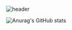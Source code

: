 ![header](https://capsule-render.vercel.app/api?type=transparent&color=auto&height=350&section=header&text=I%20am%20Monster&desc=FE%20Developer&fontSize=50&animation=fadeIn&fontColor=9c54c1&fontAlignY=20)

![Anurag's GitHub stats](https://github-readme-stats.vercel.app/api?username=monsta-zo&show_icons=true&theme=default)
